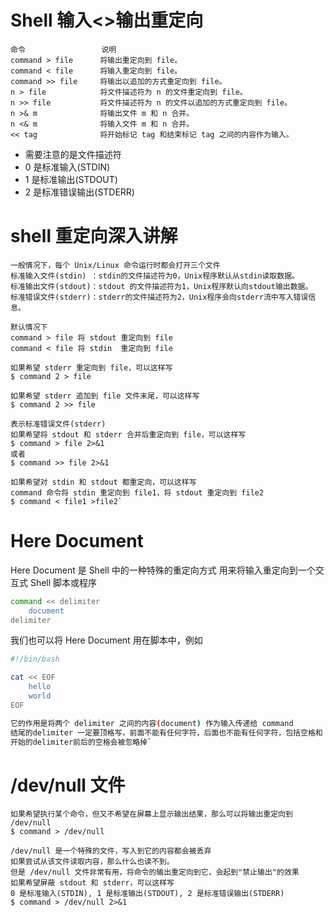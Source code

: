 # Shell 输入<>输出重定向
```note
命令                 说明
command > file      将输出重定向到 file。
command < file      将输入重定向到 file。
command >> file     将输出以追加的方式重定向到 file。
n > file            将文件描述符为 n 的文件重定向到 file。
n >> file           将文件描述符为 n 的文件以追加的方式重定向到 file。
n >& m              将输出文件 m 和 n 合并。
n <& m              将输入文件 m 和 n 合并。
<< tag              将开始标记 tag 和结束标记 tag 之间的内容作为输入。
```
+ 需要注意的是文件描述符
+ 0 是标准输入(STDIN)
+ 1 是标准输出(STDOUT)
+ 2 是标准错误输出(STDERR)





# shell 重定向深入讲解
```note
一般情况下，每个 Unix/Linux 命令运行时都会打开三个文件
标准输入文件(stdin) ：stdin的文件描述符为0，Unix程序默认从stdin读取数据。
标准输出文件(stdout)：stdout 的文件描述符为1，Unix程序默认向stdout输出数据。
标准错误文件(stderr)：stderr的文件描述符为2，Unix程序会向stderr流中写入错误信息。

默认情况下
command > file 将 stdout 重定向到 file
command < file 将 stdin  重定向到 file

如果希望 stderr 重定向到 file，可以这样写
$ command 2 > file

如果希望 stderr 追加到 file 文件末尾，可以这样写
$ command 2 >> file

表示标准错误文件(stderr)
如果希望将 stdout 和 stderr 合并后重定向到 file，可以这样写
$ command > file 2>&1
或者
$ command >> file 2>&1

如果希望对 stdin 和 stdout 都重定向，可以这样写
command 命令将 stdin 重定向到 file1，将 stdout 重定向到 file2
$ command < file1 >file2`

```



# Here Document
Here Document 是 Shell 中的一种特殊的重定向方式
用来将输入重定向到一个交互式 Shell 脚本或程序
```bash
command << delimiter
    document
delimiter
```
我们也可以将 Here Document 用在脚本中，例如
```bash
#!/bin/bash

cat << EOF
    hello
    world
EOF

它的作用是将两个 delimiter 之间的内容(document) 作为输入传递给 command
结尾的delimiter 一定要顶格写，前面不能有任何字符，后面也不能有任何字符，包括空格和 tab 缩进
开始的delimiter前后的空格会被忽略掉`
```



# /dev/null 文件
```note
如果希望执行某个命令，但又不希望在屏幕上显示输出结果，那么可以将输出重定向到 /dev/null
$ command > /dev/null

/dev/null 是一个特殊的文件，写入到它的内容都会被丢弃
如果尝试从该文件读取内容，那么什么也读不到。
但是 /dev/null 文件非常有用，将命令的输出重定向到它，会起到"禁止输出"的效果
如果希望屏蔽 stdout 和 stderr，可以这样写
0 是标准输入(STDIN), 1 是标准输出(STDOUT), 2 是标准错误输出(STDERR)
$ command > /dev/null 2>&1

```
















